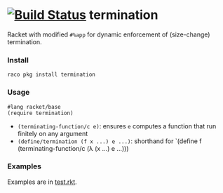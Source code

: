 [![Build Status](https://travis-ci.org/philnguyen/termination.svg?branch=master)](https://travis-ci.org/philnguyen/termination) termination
=========================================

Racket with modified `#%app` for dynamic enforcement of (size-change) termination.

### Install

```
raco pkg install termination
```

### Usage
```racket
#lang racket/base
(require termination)
```

* `(terminating-function/c e)`: ensures `e` computes a function that run finitely on any argument
* `(define/termination (f x ...) e ...)`: shorthand for `(define f (terminating-function/c (λ (x ...) e ...)))

### Examples

Examples are in [test.rkt](https://github.com/philnguyen/termination/blob/master/termination/test.rkt).

